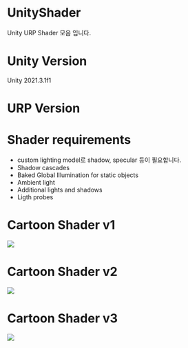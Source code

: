 # UnityShader
Unity URP Shader 모음 입니다.

# Unity Version
Unity 2021.3.1f1

# URP Version

# Shader requirements
 - custom lighting model로 shadow, specular 등이 필요합니다.   
 - Shadow cascades
 - Baked Global Illumination for static objects
 - Ambient light
 - Additional lights and shadows
 - Ligth probes

# Cartoon Shader v1
<img src="https://github.com/eungyukm/UnityURPShader/blob/main/GifImages/ToonShader/ToonShader_v1.gif">     

# Cartoon Shader v2
<img src="https://github.com/eungyukm/UnityURPShader/blob/main/GifImages/ToonShader/ToonShader_v2.gif">

# Cartoon Shader v3
<img src="https://github.com/eungyukm/UnityURPShader/blob/main/GifImages/ToonShader/ToonShader_v3.gif">
